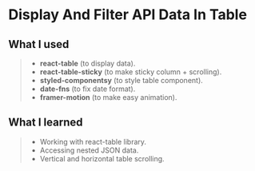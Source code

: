 # Display And Filter API Data In Table

## What I used

> - **react-table** (to display data).
> - **react-table-sticky** (to make sticky column + scrolling).
> - **styled-componentsy** (to style table component).
> - **date-fns** (to fix date format).
> - **framer-motion** (to make easy animation).

## What I learned

> - Working with react-table library.
> - Accessing nested JSON data.
> - Vertical and horizontal table scrolling.
